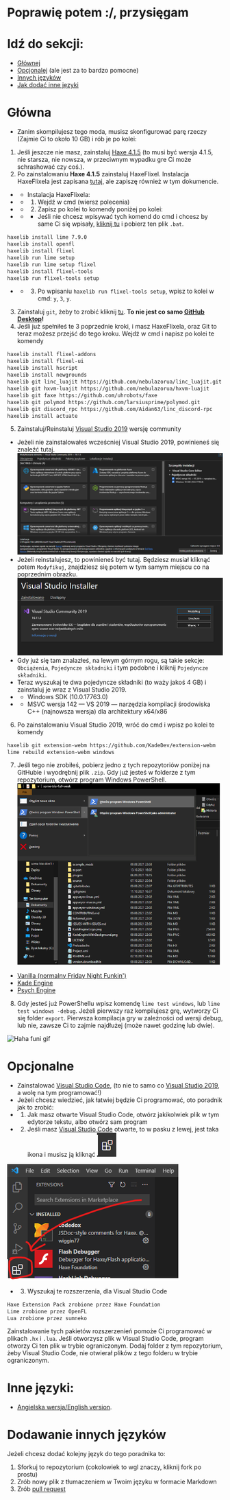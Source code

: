 # Poprawię potem :/, przysięgam
# Idź do sekcji:
- [Głównej](#Główna)
- [Opcjonalej](#Opcjonalne) (ale jest za to bardzo pomocne)
- [Innych języków](#Inne-języki)
- [Jak dodać inne języki](#Dodawanie-innych-języków)

# Główna
- Zanim skompilujesz tego moda, musisz skonfigurować parę rzeczy (Zajmie Ci to około 10 GB) i rób je po kolei:
1. Jeśli jeszcze nie masz, zainstaluj [Haxe 4.1.5](https://haxe.org/download/version/4.1.5/) (to musi być wersja 4.1.5, nie starsza, nie nowsza, w przeciwnym wypadku gre Ci może schrashować czy coś.).
2. Po zainstalowaniu **Haxe 4.1.5** zainstaluj HaxeFlixel. Instalacja HaxeFlixela jest zapisana [tutaj](https://haxeflixel.com/documentation/install-haxeflixel/), ale zapiszę również w tym dokumencie.
- - Instalacja HaxeFlixela:
- - 1. Wejdź w cmd (wiersz polecenia)
- - 2. Zapisz po kolei to komendy poniżej po kolei:
- - - Jeśli nie chcesz wpisywać tych komend do cmd i chcesz by same Ci się wpisały, [kliknij tu](https://github.com/teotm/friday-night-funkin-source-code-guide/blob/main/batchFiles/1_haxe_commands_part_1.bat) i pobierz ten plik `.bat`.
```
haxelib install lime 7.9.0
haxelib install openfl
haxelib install flixel
haxelib run lime setup
haxelib run lime setup flixel
haxelib install flixel-tools
haxelib run flixel-tools setup
```
- - 3. Po wpisaniu `haxelib run flixel-tools setup`, wpisz to kolei w cmd: `y`, `3`, `y`.
3. Zainstaluj `git`, żeby to zrobić kliknij [tu](https://git-scm.com/downloads). **To nie jest co samo [GitHub Desktop](https://desktop.github.com/)!**
4. Jeśli już spełniłeś te 3 poprzednie kroki, i masz HaxeFlixela, oraz Git to teraz możesz przejść do tego kroku. Wejdź w cmd i napisz po kolei te komendy
```
haxelib install flixel-addons
haxelib install flixel-ui
haxelib install hscript
haxelib install newgrounds
haxelib git linc_luajit https://github.com/nebulazorua/linc_luajit.git
haxelib git hxvm-luajit https://github.com/nebulazorua/hxvm-luajit
haxelib git faxe https://github.com/uhrobots/faxe
haxelib git polymod https://github.com/larsiusprime/polymod.git
haxelib git discord_rpc https://github.com/Aidan63/linc_discord-rpc
haxelib install actuate
```
5. Zainstaluj/Reinstaluj [Visual Studio 2019](https://visualstudio.microsoft.com/vs/community/) wersję community
- Jeżeli nie zainstalowałeś wcześcniej Visual Studio 2019, powinieneś się znaleźć tutaj. ![visual-studio](images/visual-studio.png)
- Jeżeli reinstalujesz, to powinieneś być tutaj. Będziesz musiał kliknąć potem `Modyfikuj`, znajdziesz się potem w tym samym miejscu co na poprzednim obrazku. ![modyfikuj](images/modyfikuj.png)
- Gdy już się tam znalazłeś, na lewym górnym rogu, są takie sekcje: `Obciążenia`, `Pojedyncze składniki` i tym podobne i kliknij `Pojedyncze składniki`.
- Teraz wyszukaj te dwa pojedyncze składniki (to waży jakoś 4 GB) i zainstaluj je wraz z Visual Studio 2019.
- - Windows SDK (10.0.17763.0)
- - MSVC wersja 142 — VS 2019 — narzędzia kompilacji środowiska C++ (najnowsza wersja) dla architektury x64/x86
6. Po zainstalowaniu Visual Studio 2019, wróć do cmd i wpisz po kolei te komendy
```
haxelib git extension-webm https://github.com/KadeDev/extension-webm
lime rebuild extension-webm windows
```
7. Jeśli tego nie zrobiłeś, pobierz jedno z tych repozytoriów poniżej na GitHubie i wyodrębnij plik `.zip`. Gdy już jesteś w folderze z tym repozytorium, otwórz program Windows PowerShell. ![powershell](images/eksplorator.png)
- [Vanilla (normalny Friday Night Funkin')](https://github.com/ninjamuffin99/Funkin)
- [Kade Engine](https://github.com/KadeDev/Kade-Engine)
- [Psych Engine](https://github.com/ShadowMario/FNF-PsychEngine)
8. Gdy jesteś już PowerShellu wpisz komendę `lime test windows`, lub `lime test windows -debug`. Jeżeli pierwszy raz kompilujesz grę, wytworzy Ci się folder `export`. Pierwsza kompilacja gry w zależności od wersji debug, lub nie, zawsze Ci to zajmie najdłużej (może nawet godzinę lub dwie).

![Haha funi gif](images/funi-gif.gif)

# Opcjonalne
- Zainstalować [Visual Studio Code](https://code.visualstudio.com/download), (to nie to samo co [Visual Studio 2019](https://visualstudio.microsoft.com/vs/community/), a wolę na tym programować!)
- Jeżeli chcesz wiedzieć, jak łatwiej będzie Ci programować, oto poradnik jak to zrobić:
- 1. Jak masz otwarte Visual Studio Code, otwórz jakikolwiek plik w tym edytorze tekstu, albo otwórz sam program
- 2. Jeśli masz [Visual Studio Code](https://code.visualstudio.com/download) otwarte, to w pasku z lewej, jest taka ikona i musisz ją kliknąć ![image](images/extensions.png)

![image](images/extension-this-one.png)
- 3. Wyszukaj te rozszerzenia, dla Visual Studio Code
```
Haxe Extension Pack zrobione przez Haxe Foundation
Lime zrobione przez OpenFL
Lua zrobione przez sumneko
```
Zainstalowanie tych pakietów rozszerzenień pomoże Ci programować w plikach `.hx` i `.lua`.
Jeśli otworzysz plik w Visual Studio Code, program otworzy Ci ten plik w trybie ograniczonym. Dodaj folder z tym repozytorium, żeby Visual Studio Code, nie otwierał plików z tego folderu w trybie ograniczonym.

# Inne języki:
- [Angielska wersja/English version](https://github.com/teotm/friday-night-funkin-source-code-guide/blob/main/otherLangs/polVesion/README.md).

# Dodawanie innych języków
Jeżeli chcesz dodać kolejny język do tego poradnika to:
1. Sforkuj to repozytorium (cokolowiek to wgl znaczy, kliknij fork po prostu)
2. Zrób nowy plik z tłumaczeniem w Twoim języku w formacie Markdown
3. Zrób [pull request](https://github.com/teotm/friday-night-funkin-source-code-guide/pulls)